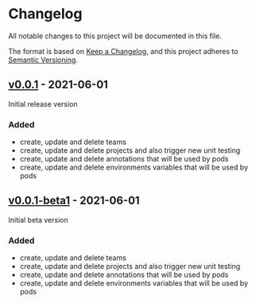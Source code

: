 # Changelog
All notable changes to this project will be documented in this file.

The format is based on [Keep a Changelog](https://keepachangelog.com/en/1.0.0/),
and this project adheres to [Semantic Versioning](https://semver.org/spec/v2.0.0.html).

## [v0.0.1](https://github.com/Lord-Y/cypress-parallel-api/releases/tag/v0.0.1) - 2021-06-01

Initial release version

### Added
- create, update and delete teams
- create, update and delete projects and also trigger new unit testing
- create, update and delete annotations that will be used by pods
- create, update and delete environments variables that will be used by pods

## [v0.0.1-beta1](https://github.com/Lord-Y/cypress-parallel-api/releases/tag/v0.0.1-beta1) - 2021-06-01

Initial beta version

### Added
- create, update and delete teams
- create, update and delete projects and also trigger new unit testing
- create, update and delete annotations that will be used by pods
- create, update and delete environments variables that will be used by pods
